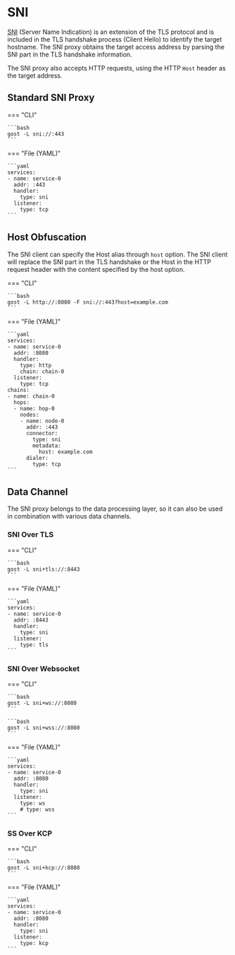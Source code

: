 # SNI

[SNI](https://www.cloudflare.com/zh-cn/learning/ssl/what-is-sni/) (Server Name Indication) is an extension of the TLS protocol and is included in the TLS handshake process (Client Hello) to identify the target hostname. The SNI proxy obtains the target access address by parsing the SNI part in the TLS handshake information.

The SNI proxy also accepts HTTP requests, using the HTTP `Host` header as the target address.

## Standard SNI Proxy

=== "CLI"

    ```bash
    gost -L sni://:443
    ```

=== "File (YAML)"

    ```yaml
    services:
    - name: service-0
      addr: :443
      handler:
        type: sni
      listener:
        type: tcp
    ```

## Host Obfuscation

The SNI client can specify the Host alias through `host` option. The SNI client will replace the SNI part in the TLS handshake or the Host in the HTTP request header with the content specified by the host option.

=== "CLI"

    ```bash
    gost -L http://:8080 -F sni://:443?host=example.com
    ```

=== "File (YAML)"

    ```yaml
    services:
    - name: service-0
      addr: :8080
      handler:
        type: http
        chain: chain-0
      listener:
        type: tcp
    chains:
    - name: chain-0
      hops:
      - name: hop-0
        nodes:
        - name: node-0
          addr: :443
          connector:
            type: sni
            metadata:
              host: example.com
          dialer:
            type: tcp
    ```


## Data Channel

The SNI proxy belongs to the data processing layer, so it can also be used in combination with various data channels.

### SNI Over TLS

=== "CLI"

    ```bash
    gost -L sni+tls://:8443
    ```

=== "File (YAML)"

    ```yaml
    services:
    - name: service-0
      addr: :8443
      handler:
        type: sni
      listener:
        type: tls
    ```

### SNI Over Websocket

=== "CLI"

    ```bash
    gost -L sni+ws://:8080
    ```

    ```bash
    gost -L sni+wss://:8080
    ```

=== "File (YAML)"

    ```yaml
    services:
    - name: service-0
      addr: :8080
      handler:
        type: sni 
      listener:
        type: ws
        # type: wss
    ```

### SS Over KCP

=== "CLI"

    ```bash
    gost -L sni+kcp://:8080
    ```

=== "File (YAML)"

    ```yaml
    services:
    - name: service-0
      addr: :8080
      handler:
        type: sni
      listener:
        type: kcp
    ```
